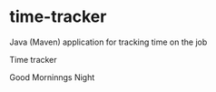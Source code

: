 # time-tracker
Java (Maven) application for tracking time on the job

Time tracker

Good Morninngs Night

